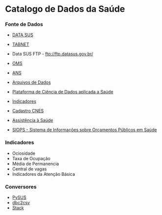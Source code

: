 # Catalogo de Dados da Saúde


### Fonte de Dados

- [DATA SUS](http://www2.datasus.gov.br/DATASUS/index.php?area=0901&item=1)   
- [TABNET](http://www2.datasus.gov.br/DATASUS/index.php?area=02)
- Data SUS FTP - ftp://ftp.datasus.gov.br/
- [OMS](https://www.who.int/gho/themes/en/)
- [ANS](http://www.ans.gov.br/planos-de-saude-e-operadoras/informacoes-e-avaliacoes-de-operadoras)
- [Arquivos de Dados](http://www2.datasus.gov.br/DATASUS/index.php?area=0901&item=1)
- [Plataforma de Ciência de Dados aplicada a Saúde](https://bigdata.icict.fiocruz.br/)
- [Indicadores](http://indicador-hospitalar.blogspot.com/search/label/200.1-Indicadores%20Hospitalar)
- [Cadastro CNES](http://dados.gov.br/dataset/cnes)
 
 
- [Assistência à Saúde](http://www2.datasus.gov.br/DATASUS/index.php?area=0202)

- [SIOPS - Sistema de Informações sobre Orçamentos Públicos em Saúde](http://www.saude.gov.br/repasses-financeiros/siops/demonstrativos-dados-informados#SAA2)

### Indicadores
 - Ociosidade
  - Taxa de Ocupação
  - Média de Permanencia
 - Central de vagas
 - Indicadores da Atenção Básica
 
 
 
 ### Conversores
 
 - [PySUS](https://github.com/fccoelho/PySUS/tree/master/pysus/utilities)
 - [dbc2csv](https://github.com/greatjapa/dbc2csv)
 - [Stack](https://stackoverflow.com/questions/54661137/convert-dbc-files-into-csv-with-python)
